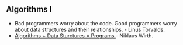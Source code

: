 ## Algorithms I ##

- Bad programmers worry about the code. Good programmers worry about data structures and their relationships. - Linus Torvalds.  
- [Algorithms + Data Sturctures = Programs ](http://www.amazon.com/Algorithms-Structures-Prentice-Hall-Automatic-Computation/dp/0130224189/ref=asap_bc?ie=UTF8) - Niklaus Wirth.
